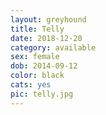 ```yaml
---
layout: greyhound
title: Telly
date: 2018-12-20
category: available
sex: female
dob: 2014-09-12
color: black
cats: yes
pic: telly.jpg
---
```


